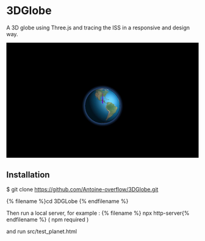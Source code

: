 # 3DGlobe
A 3D globe using Three.js and tracing the ISS in a responsive and design way.

![Alt Text](https://github.com/Antoine-overflow/3DGlobe/blob/main/terre2.gif)

## Installation 

$ git clone https://github.com/Antoine-overflow/3DGlobe.git


{% filename %}cd 3DGLobe {% endfilename %}


Then run a local server, 
for example : {% filename %} npx http-server{% endfilename %} ( npm required ) 

and run src/test_planet.html 
